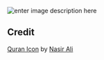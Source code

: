 ![enter image description here](https://res.cloudinary.com/aibnuhibban/image/upload/v1597372338/Github/Overview_Profile_hebmiw.png)

## Credit
<a href="https://iconscout.com/icons/quran" target="_blank">Quran Icon</a> by <a href="https://iconscout.com/contributors/exeyecon" target="_blank">Nasir Ali</a>
